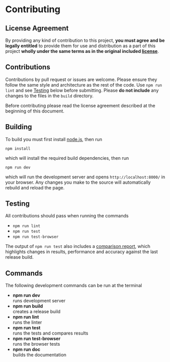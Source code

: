 # Contributing

## License Agreement

By providing any kind of contribution to this project, **you must agree and be legally entitled** to provide them for use and distribution as a part of this project **wholly under the same terms as in the original included [license](https://github.com/liabru/matter-js/blob/master/LICENSE)**.

## Contributions

Contributions by pull request or issues are welcome. Please ensure they follow the same style and architecture as the rest of the code. Use `npm run lint` and see [Testing](#Testing) below before submitting. Please **do not include** any changes to the files in the `build` directory. 

Before contributing please read the license agreement described at the beginning of this document.

## Building

To build you must first install [node.js](http://nodejs.org), then run

	npm install

which will install the required build dependencies, then run

	npm run dev

which will run the development server and opens `http://localhost:8000/` in your browser. Any changes you make to the source will automatically rebuild and reload the page.

## Testing

All contributions should pass when running the commands

- `npm run lint`
- `npm run test`
- `npm run test-browser`

The output of `npm run test` also includes a [comparison report](https://github.com/liabru/matter-js/pull/794), which highlights changes in results, performance and accuracy against the last release build.

## Commands

The following development commands can be run at the terminal

- **npm run dev**  
runs development server
- **npm run build**  
creates a release build
- **npm run lint**  
runs the linter
- **npm run test**  
runs the tests and compares results
- **npm run test-browser**  
runs the browser tests
- **npm run doc**  
builds the documentation
